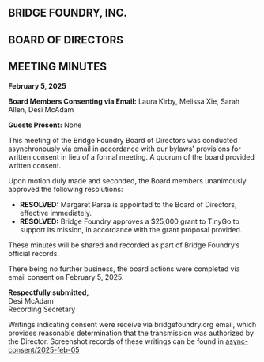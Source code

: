 ## BRIDGE FOUNDRY, INC.

## BOARD OF DIRECTORS

## MEETING MINUTES

**February 5, 2025**

**Board Members Consenting via Email:** Laura Kirby, Melissa Xie, Sarah Allen, Desi McAdam

**Guests Present:** None

This meeting of the Bridge Foundry Board of Directors was conducted asynchronously via email in accordance with our bylaws' provisions for written consent in lieu of a formal meeting. A quorum of the board provided written consent.

Upon motion duly made and seconded, the Board members unanimously approved the following resolutions:

- **RESOLVED:** Margaret Parsa is appointed to the Board of Directors, effective immediately.
- **RESOLVED:** Bridge Foundry approves a $25,000 grant to TinyGo to support its mission, in accordance with the grant proposal provided.

These minutes will be shared and recorded as part of Bridge Foundry’s official records.

There being no further business, the board actions were completed via email consent on February 5, 2025.

**Respectfully submitted,**  
Desi McAdam  
Recording Secretary

Writings indicating consent were receive via bridgefoundry.org email, which provides reasonable determination that the transmission was
authorized by the Director. Screenshot records of these writings can be found in [async-consent/2025-feb-05](async-consent/2025-feb-05)
